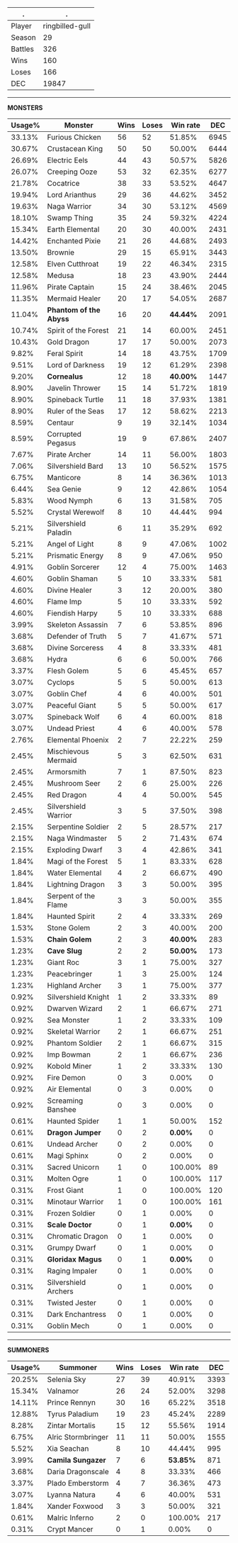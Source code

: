 .|.
|-|-
Player|ringbilled-gull
Season|29
Battles|326
Wins|160
Loses|166
DEC|19847

---
**MONSTERS**

Usage%|Monster|Wins|Loses|Win rate|DEC|
-|-|-|-|-|-|
33.13%|Furious Chicken|56|52|51.85%|6945|
30.67%|Crustacean King|50|50|50.00%|6444|
26.69%|Electric Eels|44|43|50.57%|5826|
26.07%|Creeping Ooze|53|32|62.35%|6277|
21.78%|Cocatrice|38|33|53.52%|4647|
19.94%|Lord Arianthus|29|36|44.62%|3452|
19.63%|Naga Warrior|34|30|53.12%|4569|
18.10%|Swamp Thing|35|24|59.32%|4224|
15.34%|Earth Elemental|20|30|40.00%|2431|
14.42%|Enchanted Pixie|21|26|44.68%|2493|
13.50%|Brownie|29|15|65.91%|3443|
12.58%|Elven Cutthroat|19|22|46.34%|2315|
12.58%|Medusa|18|23|43.90%|2444|
11.96%|Pirate Captain|15|24|38.46%|2045|
11.35%|Mermaid Healer|20|17|54.05%|2687|
11.04%|**Phantom of the Abyss**|16|20|**44.44%**|2091|
10.74%|Spirit of the Forest|21|14|60.00%|2451|
10.43%|Gold Dragon|17|17|50.00%|2073|
9.82%|Feral Spirit|14|18|43.75%|1709|
9.51%|Lord of Darkness|19|12|61.29%|2398|
9.20%|**Cornealus**|12|18|**40.00%**|1447|
8.90%|Javelin Thrower|15|14|51.72%|1819|
8.90%|Spineback Turtle|11|18|37.93%|1381|
8.90%|Ruler of the Seas|17|12|58.62%|2213|
8.59%|Centaur|9|19|32.14%|1034|
8.59%|Corrupted Pegasus|19|9|67.86%|2407|
7.67%|Pirate Archer|14|11|56.00%|1803|
7.06%|Silvershield Bard|13|10|56.52%|1575|
6.75%|Manticore|8|14|36.36%|1013|
6.44%|Sea Genie|9|12|42.86%|1054|
5.83%|Wood Nymph|6|13|31.58%|705|
5.52%|Crystal Werewolf|8|10|44.44%|994|
5.21%|Silvershield Paladin|6|11|35.29%|692|
5.21%|Angel of Light|8|9|47.06%|1002|
5.21%|Prismatic Energy|8|9|47.06%|950|
4.91%|Goblin Sorcerer|12|4|75.00%|1463|
4.60%|Goblin Shaman|5|10|33.33%|581|
4.60%|Divine Healer|3|12|20.00%|380|
4.60%|Flame Imp|5|10|33.33%|592|
4.60%|Fiendish Harpy|5|10|33.33%|688|
3.99%|Skeleton Assassin|7|6|53.85%|896|
3.68%|Defender of Truth|5|7|41.67%|571|
3.68%|Divine Sorceress|4|8|33.33%|481|
3.68%|Hydra|6|6|50.00%|766|
3.37%|Flesh Golem|5|6|45.45%|657|
3.07%|Cyclops|5|5|50.00%|613|
3.07%|Goblin Chef|4|6|40.00%|501|
3.07%|Peaceful Giant|5|5|50.00%|617|
3.07%|Spineback Wolf|6|4|60.00%|818|
3.07%|Undead Priest|4|6|40.00%|578|
2.76%|Elemental Phoenix|2|7|22.22%|259|
2.45%|Mischievous Mermaid|5|3|62.50%|631|
2.45%|Armorsmith|7|1|87.50%|823|
2.45%|Mushroom Seer|2|6|25.00%|226|
2.45%|Red Dragon|4|4|50.00%|545|
2.45%|Silvershield Warrior|3|5|37.50%|398|
2.15%|Serpentine Soldier|2|5|28.57%|217|
2.15%|Naga Windmaster|5|2|71.43%|674|
2.15%|Exploding Dwarf|3|4|42.86%|341|
1.84%|Magi of the Forest|5|1|83.33%|628|
1.84%|Water Elemental|4|2|66.67%|490|
1.84%|Lightning Dragon|3|3|50.00%|395|
1.84%|Serpent of the Flame|3|3|50.00%|355|
1.84%|Haunted Spirit|2|4|33.33%|269|
1.53%|Stone Golem|2|3|40.00%|200|
1.53%|**Chain Golem**|2|3|**40.00%**|283|
1.23%|**Cave Slug**|2|2|**50.00%**|173|
1.23%|Giant Roc|3|1|75.00%|327|
1.23%|Peacebringer|1|3|25.00%|124|
1.23%|Highland Archer|3|1|75.00%|377|
0.92%|Silvershield Knight|1|2|33.33%|89|
0.92%|Dwarven Wizard|2|1|66.67%|271|
0.92%|Sea Monster|1|2|33.33%|109|
0.92%|Skeletal Warrior|2|1|66.67%|251|
0.92%|Phantom Soldier|2|1|66.67%|315|
0.92%|Imp Bowman|2|1|66.67%|236|
0.92%|Kobold Miner|1|2|33.33%|130|
0.92%|Fire Demon|0|3|0.00%|0|
0.92%|Air Elemental|0|3|0.00%|0|
0.92%|Screaming Banshee|0|3|0.00%|0|
0.61%|Haunted Spider|1|1|50.00%|152|
0.61%|**Dragon Jumper**|0|2|**0.00%**|0|
0.61%|Undead Archer|0|2|0.00%|0|
0.61%|Magi Sphinx|0|2|0.00%|0|
0.31%|Sacred Unicorn|1|0|100.00%|89|
0.31%|Molten Ogre|1|0|100.00%|117|
0.31%|Frost Giant|1|0|100.00%|120|
0.31%|Minotaur Warrior|1|0|100.00%|161|
0.31%|Frozen Soldier|0|1|0.00%|0|
0.31%|**Scale Doctor**|0|1|**0.00%**|0|
0.31%|Chromatic Dragon|0|1|0.00%|0|
0.31%|Grumpy Dwarf|0|1|0.00%|0|
0.31%|**Gloridax Magus**|0|1|**0.00%**|0|
0.31%|Raging Impaler|0|1|0.00%|0|
0.31%|Silvershield Archers|0|1|0.00%|0|
0.31%|Twisted Jester|0|1|0.00%|0|
0.31%|Dark Enchantress|0|1|0.00%|0|
0.31%|Goblin Mech|0|1|0.00%|0|

---
**SUMMONERS**

Usage%|Summoner|Wins|Loses|Win rate|DEC|
-|-|-|-|-|-|
20.25%|Selenia Sky|27|39|40.91%|3393|
15.34%|Valnamor|26|24|52.00%|3298|
14.11%|Prince Rennyn|30|16|65.22%|3518|
12.88%|Tyrus Paladium|19|23|45.24%|2289|
8.28%|Zintar Mortalis|15|12|55.56%|1914|
6.75%|Alric Stormbringer|11|11|50.00%|1555|
5.52%|Xia Seachan|8|10|44.44%|995|
3.99%|**Camila Sungazer**|7|6|**53.85%**|871|
3.68%|Daria Dragonscale|4|8|33.33%|466|
3.37%|Plado Emberstorm|4|7|36.36%|473|
3.07%|Lyanna Natura|4|6|40.00%|531|
1.84%|Xander Foxwood|3|3|50.00%|321|
0.61%|Malric Inferno|2|0|100.00%|217|
0.31%|Crypt Mancer|0|1|0.00%|0|
